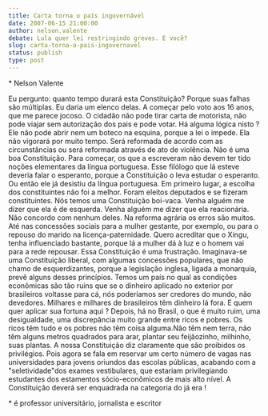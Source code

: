 ```yaml
---
title: Carta torna o país ingovernável
date: 2007-06-15 21:00:00
author: nelson.valente
debate: Lula quer lei restringindo greves. E você?
slug: carta-torna-o-pais-ingovernavel
status: publish 
type: post
---
```


\* Nelson Valente  

 Eu pergunto: quanto tempo durará esta Constituição? Porque suas falhas são múltiplas. Eu daria um elenco delas. A começar pelo voto aos 16 anos, que me parece jocoso. O cidadão não pode tirar carta de motorista, não pode viajar sem autorização dos pais e pode votar. Há alguma lógica nisto ? Ele não pode abrir nem um boteco na esquina, porque a lei o impede. Ela não vigorará por muito tempo. Será reformada de acordo com as circunstâncias ou será reformada através de ato de violência. Não é uma boa Constituição. Para começar, os que a escreveram não devem ter tido noções elementares da língua portuguesa. Esse filólogo que lá esteve deveria falar o esperanto, porque a Constituição o leva estudar o esperanto. Ou então ele já desistiu da língua portuguesa. Em primeiro lugar, a escolha dos constituintes não foi a melhor. Foram eleitos deputados e se fizeram constituintes. Nós temos uma Constituição boi-vaca. Venha alguém me dizer que ela é de esquerda. Venha alguém me dizer que ela reacionária. Não concordo com nenhum deles. Na reforma agrária os erros são muitos. Até nas concessões sociais para a mulher gestante, por exemplo, ou para o repouso do marido na licença-paternidade. Quero acreditar que o Xingu, tenha influenciado bastante, porque lá a mulher dá à luz e o homem vai para a rede repousar. Essa Constituição é uma frustração. Imaginava-se uma Constituição liberal, com algumas concessões populares, que não chamo de esquerdizantes, porque a legislação inglesa, ligada a monarquia, prevê alguns desses princípios. Temos um país no qual as condições econômicas são tão ruins que se o dinheiro aplicado no exterior por brasileiros voltasse para cá, nós poderíamos ser credores do mundo, não devedores. Milhares e milhares de brasileiros têm dinheiro lá fora. E quem quer aplicar sua fortuna aqui ? Depois, há no Brasil, o que é muito ruim, uma desigualdade, uma discrepância muito grande entre ricos e pobres. Os ricos têm tudo e os pobres não têm coisa alguma.Não têm nem terra, não têm alguns metros quadrados para arar, plantar seu feijãozinho, milhinho, suas plantas. A nossa Constituição diz claramente que são proibidos os privilégios. Pois agora se fala em reservar um certo número de vagas nas universidades para jovens oriundos das escolas públicas, acabando com a "seletividade"dos exames vestibulares, que estariam privilegiando estudantes dos estamentos sócio-econômicos de mais alto nível. A Constituição deverá ser enquadrada na categoria do já era !  

  

 \* é professor universitário, jornalista e escritor
